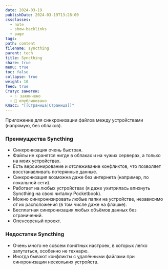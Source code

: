 ```yaml
---
date: 2024-03-19
publishDate: 2024-03-19T13:28:00
cssclasses:
  - note
  - show-backlinks
  - page
tags: 
path: content
filename: syncthing
parent: tech
title: Syncthing
share: true
menu: true
toc: false
collapse: true
weight: 10
feed: true
Статус заметки:
  - ✨ закончено
  - 📢 опубликовано
Класс: "[[Страница|Страница]]"
---
```


Приложение для синхронизации файлов между устройствами (напрямую, без облаков).
### Преимущества Syncthing

- Синхронизация очень быстрая.
- Файлы не хранятся нигде в облаках и на чужих серверах, а только на моих устройствах.
- Есть версионирование и отслеживание конфликтов, что позволяет восстанавливать потерянные данные.
- Синхронизация возможна даже без интернета (например, по локальной сети).
- Работает на любых устройствах (я даже ухитрилась впихнуть Syncthing на свою читалку Pocketbook).
- Можно синхронизировать любые папки на устройстве, независимо от их расположения (в том числе даже на флэшке).
- Бесплатная синхронизация любых объёмов данных без ограничений.
- Опенсорсный проект.

### Недостатки Syncthing

- Очень много не совсем понятных настроек, в которых легко запутаться, особенно не технарю.
- Иногда бывают конфликты с удалёнными файлами при синхронизации нескольких устройств.


